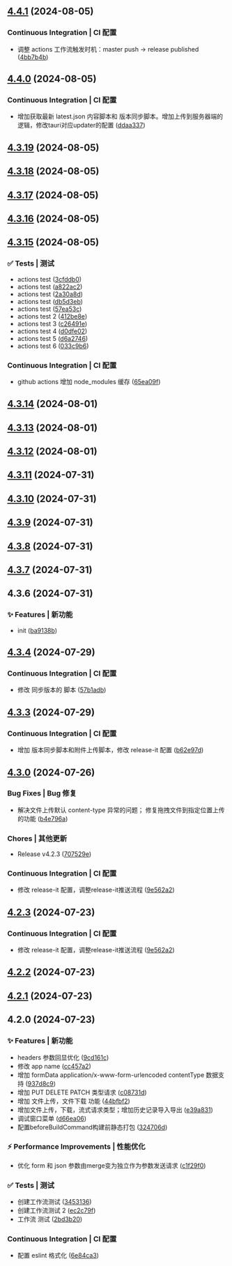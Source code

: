

## [4.4.1](https://github.com/tive6/min-api/compare/4.4.0...4.4.1) (2024-08-05)


###   Continuous Integration | CI 配置

* 调整 actions 工作流触发时机：master push -> release published ([4bb7b4b](https://github.com/tive6/min-api/commit/4bb7b4b652be2cf2d3b5174de98936fa9ce71a45))

## [4.4.0](https://github.com/tive6/min-api/compare/4.3.19...4.4.0) (2024-08-05)


###   Continuous Integration | CI 配置

* 增加获取最新 latest.json 内容脚本和 版本同步脚本。增加上传到服务器端的逻辑，修改tauri对应updater的配置 ([ddaa337](https://github.com/tive6/min-api/commit/ddaa3372d4f32bb6971cd57c93c2994bf1c4aff5))

## [4.3.19](https://github.com/tive6/min-api/compare/4.3.18...4.3.19) (2024-08-05)

## [4.3.18](https://github.com/tive6/min-api/compare/4.3.17...4.3.18) (2024-08-05)

## [4.3.17](https://github.com/tive6/min-api/compare/4.3.16...4.3.17) (2024-08-05)

## [4.3.16](https://github.com/tive6/min-api/compare/4.3.15...4.3.16) (2024-08-05)

## [4.3.15](https://github.com/tive6/min-api/compare/4.3.14...4.3.15) (2024-08-05)


### ✅ Tests | 测试

* actions test ([3cfddb0](https://github.com/tive6/min-api/commit/3cfddb0641d968d02de79f6da9b9b56849bf609c))
* actions test ([a822ac2](https://github.com/tive6/min-api/commit/a822ac2d3d12c1b323d34de54a890d192ea4a5cd))
* actions test ([2a30a8d](https://github.com/tive6/min-api/commit/2a30a8d8d8744dccea4be0c928dd763e848bdbdb))
* actions test ([db5d3eb](https://github.com/tive6/min-api/commit/db5d3eb64c97de5941a77ec538f175567e861bb1))
* actions test ([57ea53c](https://github.com/tive6/min-api/commit/57ea53cb0820578eb5250474c64a164d70a15f75))
* actions test 2 ([412be8e](https://github.com/tive6/min-api/commit/412be8eef9f4ac0eeb6ab576b9826864bad41473))
* actions test 3 ([c26491e](https://github.com/tive6/min-api/commit/c26491ef8965f933d5cac639f2d8ca66527a4e98))
* actions test 4 ([d0dfe02](https://github.com/tive6/min-api/commit/d0dfe025e5b4770f03822ad2367f2f4ab5340a79))
* actions test 5 ([d6a2746](https://github.com/tive6/min-api/commit/d6a27465d3964438a09b385b849ba6f017eb8a0e))
* actions test 6 ([033c9b6](https://github.com/tive6/min-api/commit/033c9b61116873323dc02d3a185b347981f78f92))


###   Continuous Integration | CI 配置

* github actions 增加 node_modules 缓存 ([65ea09f](https://github.com/tive6/min-api/commit/65ea09f11ca5094077875b6260755be955615ccb))

## [4.3.14](https://github.com/tive6/min-api/compare/4.3.13...4.3.14) (2024-08-01)

## [4.3.13](https://github.com/tive6/min-api/compare/4.3.12...4.3.13) (2024-08-01)

## [4.3.12](https://github.com/tive6/min-api/compare/4.3.11...4.3.12) (2024-08-01)

## [4.3.11](https://github.com/tive6/min-api/compare/4.3.10...4.3.11) (2024-07-31)

## [4.3.10](https://github.com/tive6/min-api/compare/4.3.9...4.3.10) (2024-07-31)

## [4.3.9](https://github.com/tive6/min-api/compare/4.3.8...4.3.9) (2024-07-31)

## [4.3.8](https://github.com/tive6/min-api/compare/4.3.7...4.3.8) (2024-07-31)

## [4.3.7](https://github.com/tive6/min-api/compare/4.3.6...4.3.7) (2024-07-31)

## 4.3.6 (2024-07-31)


### ✨ Features | 新功能

* init ([ba9138b](https://github.com/tive6/min-api/commit/ba9138bbf70e93099083c7f4b8b13dbc72c3a610))

## [4.3.4](https://gitee.com/tive/post-tools-tauri/compare/4.3.3...4.3.4) (2024-07-29)


###   Continuous Integration | CI 配置

* 修改 同步版本的 脚本 ([57b1adb](https://gitee.com/tive/post-tools-tauri/commit/57b1adb42166fb3fc99dbe94c8860c3160cc3492))

## [4.3.3](https://gitee.com/tive/post-tools-tauri/compare/4.3.0...4.3.3) (2024-07-29)


###   Continuous Integration | CI 配置

* 增加 版本同步脚本和附件上传脚本，修改 release-it 配置 ([b62e97d](https://gitee.com/tive/post-tools-tauri/commit/b62e97d9cc0b9a7f6f66e4a9a4a5412ff998d2ec))

## [4.3.0](https://gitee.com/tive/post-tools-tauri/compare/4.2.0...4.3.0) (2024-07-26)


###   Bug Fixes | Bug 修复

* 解决文件上传默认 content-type 异常的问题； 修复拖拽文件到指定位置上传的功能 ([b4e796a](https://gitee.com/tive/post-tools-tauri/commit/b4e796a549cf3d3130210843c52d660e6c9fb8ec))


###   Chores | 其他更新

* Release v4.2.3 ([707529e](https://gitee.com/tive/post-tools-tauri/commit/707529edb8963d7faf0a53afe630d9f76c260681))


###   Continuous Integration | CI 配置

* 修改 release-it 配置，调整release-it推送流程 ([9e562a2](https://gitee.com/tive/post-tools-tauri/commit/9e562a22312007768f9d51d7f01df1e618fbf8c9))

## [4.2.3](https://gitee.com/tive/post-tools-tauri/compare/4.2.0...4.2.3) (2024-07-23)


###   Continuous Integration | CI 配置

* 修改 release-it 配置，调整release-it推送流程 ([9e562a2](https://gitee.com/tive/post-tools-tauri/commit/9e562a22312007768f9d51d7f01df1e618fbf8c9))

## [4.2.2](https://gitee.com/tive/post-tools-tauri/compare/4.2.0...4.2.2) (2024-07-23)

## [4.2.1](https://gitee.com/tive/post-tools-tauri/compare/4.2.0...4.2.1) (2024-07-23)

## 4.2.0 (2024-07-23)


### ✨ Features | 新功能

* headers 参数回显优化 ([9cd161c](https://gitee.com/tive/post-tools-tauri/commit/9cd161c36ac57e18fe28eadaeccc5ddaf43cd106))
* 修改 app name ([cc457a2](https://gitee.com/tive/post-tools-tauri/commit/cc457a252dbf421b09053823d6a9a67edea0b8ae))
* 增加 formData application/x-www-form-urlencoded contentType 数据支持 ([937d8c9](https://gitee.com/tive/post-tools-tauri/commit/937d8c961f6bcfd6305743654cb66ef91110c925))
* 增加 PUT DELETE PATCH 类型请求 ([c08731d](https://gitee.com/tive/post-tools-tauri/commit/c08731d9fb85db806062de205ad2b346fd31bfdd))
* 增加 文件上传，文件下载 功能 ([44bfbf2](https://gitee.com/tive/post-tools-tauri/commit/44bfbf20ba6103434d102261af69f79d49b32590))
* 增加文件上传，下载，流式请求类型；增加历史记录导入导出 ([e39a831](https://gitee.com/tive/post-tools-tauri/commit/e39a831e43e0bbcf01c75809503f7808c3571547))
* 调试窗口菜单 ([d66ea06](https://gitee.com/tive/post-tools-tauri/commit/d66ea06e3638aaeeeccfe4aa83e0a4be7474c0a1))
* 配置beforeBuildCommand构建前静态打包 ([324706d](https://gitee.com/tive/post-tools-tauri/commit/324706de4150d353078318ca2674bcbe21b19756))


### ⚡ Performance Improvements | 性能优化

* 优化 form 和 json 参数由merge变为独立作为参数发送请求 ([c1f29f0](https://gitee.com/tive/post-tools-tauri/commit/c1f29f077fd3757a8df81b5be1e11853bff2e89f))


### ✅ Tests | 测试

* 创建工作流测试 ([3453136](https://gitee.com/tive/post-tools-tauri/commit/3453136eedf4234ce074a8da232571f7a45126b1))
* 创建工作流测试 2 ([ec2c79f](https://gitee.com/tive/post-tools-tauri/commit/ec2c79fc27e31ea3cc1e3e9b9e5a255e944e414a))
* 工作流 测试 ([2bd3b20](https://gitee.com/tive/post-tools-tauri/commit/2bd3b20ca18c000f37af6987779e5dd2a68641c2))


###   Continuous Integration | CI 配置

* 配置 eslint 格式化 ([6e84ca3](https://gitee.com/tive/post-tools-tauri/commit/6e84ca3d7c1596d36b3e8a6cc6d964ab768a0127))
